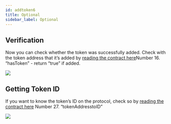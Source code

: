 ```yaml
---
id: addtoken6
title: Optional
sidebar_label: Optional
---
```

## Verification
Now you can check whether the token was successfully added. Check with the token address that it’s added by [reading the contract here](https://etherscan.io/address/0x6f400810b62df8e13fded51be75ff5393eaa841f#readContract)Number 16. “hasToken” - return “true” if added.

<img src="/img/addtutorial_optional1.png">

## Getting Token ID
If you want to know the token’s ID on the protocol, check so by [reading the contract here](https://etherscan.io/address/0x6f400810b62df8e13fded51be75ff5393eaa841f#readContract) Number 27. “tokenAddresstoID”

<img src="/img/addtutorial_optional2.png">
